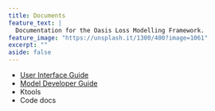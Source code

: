 ```yaml
---
title: Documents
feature_text: |
  Documentation for the Oasis Loss Modelling Framework.
feature_image: "https://unsplash.it/1300/400?image=1061"
excerpt: ""
aside: false
---
```


- [User Interface Guide](docs/Oasis_User_Interface_guide.pdf)
- [Model Developer Guide](docs/Oasis_Model_Developer_Guide.pdf)
- Ktools
- Code docs
